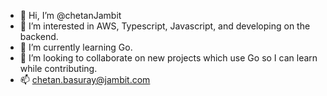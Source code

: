 - 👋 Hi, I’m @chetanJambit
- 👀 I’m interested in AWS, Typescript, Javascript, and developing on the backend.
- 🌱 I’m currently learning Go.
- 💞️ I’m looking to collaborate on new projects which use Go so I can learn while contributing.
- 📫 chetan.basuray@jambit.com

<!---
chetanJambit/chetanJambit is a ✨ special ✨ repository because its `README.md` (this file) appears on your GitHub profile.
You can click the Preview link to take a look at your changes.
--->
